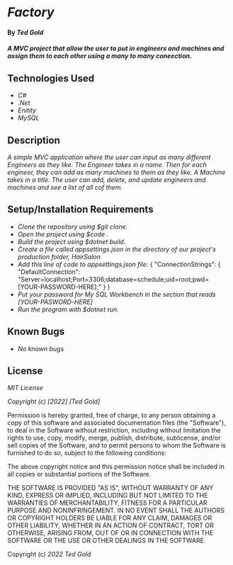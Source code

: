 # _Factory_

#### By _Ted Gold_

#### _A MVC project that allow the user to put in engineers and machines and assign them to each other using a many to many coneection._

## Technologies Used

* _C#_
* _.Net_
* _Enitity_
* _MySQL_

## Description

_A simple MVC application where the user can input as many different Engineers as they like. The Engineer takes in a name. Then for each engineer, they can add as many machines to them as they like. A Machine takes in a title. The user can add, delete, and update engineers and machines and see a list of all cof them._

## Setup/Installation Requirements

* _Clone the repository using $git clone._
* _Open the project using $code ._
* _Build the project using $dotnet build._
* _Create a file called appsettings.json in the directory of our project's production folder, HairSalon_
* _Add this line of code to appsettings.json file:_
  {
    "ConnectionStrings": {
        "DefaultConnection": "Server=localhost;Port=3306;database=schedule;uid=root;pwd=[YOUR-PASSWORD-HERE];"
    }
  }
* _Put your password for My SQL Workbench in the section that reads [YOUR-PASWORD-HERE]_
* _Run the program with $dotnet run._

## Known Bugs

* _No known bugs_

## License

_MIT License_

_Copyright (c) [2022] [Ted Gold]_

Permission is hereby granted, free of charge, to any person obtaining a copy
of this software and associated documentation files (the "Software"), to deal
in the Software without restriction, including without limitation the rights
to use, copy, modify, merge, publish, distribute, sublicense, and/or sell
copies of the Software, and to permit persons to whom the Software is
furnished to do so, subject to the following conditions:

The above copyright notice and this permission notice shall be included in all
copies or substantial portions of the Software.

THE SOFTWARE IS PROVIDED "AS IS", WITHOUT WARRANTY OF ANY KIND, EXPRESS OR
IMPLIED, INCLUDING BUT NOT LIMITED TO THE WARRANTIES OF MERCHANTABILITY,
FITNESS FOR A PARTICULAR PURPOSE AND NONINFRINGEMENT. IN NO EVENT SHALL THE
AUTHORS OR COPYRIGHT HOLDERS BE LIABLE FOR ANY CLAIM, DAMAGES OR OTHER
LIABILITY, WHETHER IN AN ACTION OF CONTRACT, TORT OR OTHERWISE, ARISING FROM,
OUT OF OR IN CONNECTION WITH THE SOFTWARE OR THE USE OR OTHER DEALINGS IN THE
SOFTWARE.

Copyright (c) _2022_ _Ted Gold_